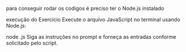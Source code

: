para conseguir rodar os codigos é preciso ter o Node.js instalado 

execução do Exercício
Execute o arquivo JavaScript no terminal usando Node.js:

node <nome do arquivo>.js
Siga as instruções no prompt e forneça as entradas conforme solicitado pelo  script.
